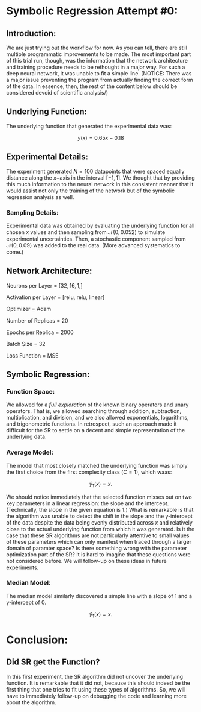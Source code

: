 # Symbolic Regression Attempt #0:

## Introduction:

We are just trying out the workflow for now. As you can tell, there are still multiple programmatic improvements to be made. The most important part of this trial run, though, was the information that the network architecture and training procedure needs to be rethought in a major way. For such a deep neural network, it was unable to fit a simple line. (NOTICE: There was a major issue preventing the program from actually finding the correct form of the data. In essence, then, the rest of the content below should be considered devoid of scientific analysis/)

## Underlying Function:

The underlying function that generated the experimental data was:

$$y(x) = 0.65 x - 0.18$$

## Experimental Details:

The experiment generated $N = 100$ datapoints that were spaced equally distance along the $x-$axis in the interval $[-1, 1]$. We thought that by providing this much information to the neural network in this consistent manner that it would assist not only the training of the network but of the symbolic regression analysis as well.

### Sampling Details:

Experimental data was obtained by evaluating the underlying function for all chosen $x$ values and then sampling from $\mathcal{N}(0, 0.052)$ to simulate experimental uncertainties. Then, a stochastic component sampled from $\mathcal{N}(0, 0.09)$ was added to the real data. (More advanced systematics to come.)

## Network Architecture:

Neurons per Layer = $[32, 16, 1, ]$

Activation per Layer = [relu, relu, linear]

Optimizer = Adam

Number of Replicas = $20$

Epochs per Replica = $2000$

Batch Size = 32

Loss Function = MSE

## Symbolic Regression:

### Function Space:

We allowed for a *full exploration* of the known binary operators and unary operators. That is, we allowed searching through addition, subtraction, multiplication, and division, and we also allowed exponentials, logarithms, and trigonometric functions. In retrospect, such an approach made it difficult for the SR to settle on a decent and simple representation of the underlying data. 

### Average Model:

The model that most closely matched the underlying function was simply the first choice from the first complexity class $(C = 1)$, which waas:

$$\hat{y}_{1}(x) = x.$$

We should notice immediately that the selected function misses out on two key parameters in a linear regression: the slope and the intercept. (Technically, the slope in the given equation is $1$.) What is remarkable is that the algorithm was unable to detect the shift in the slope and the y-intercept of the data despite the data being evenly distributed across $x$ and relatively close to the actual underlying function from which it was generated. Is it the case that these SR algorithms are not particularly attentive to small values of these parameters which can only manifest when traced through a larger domain of paramter space? Is there something wrong with the parameter optimization part of the SR? It is hard to imagine that these questions were not considered before. We will follow-up on these ideas in future experiments.

### Median Model:

The median model similarly discovered a simple line with a slope of $1$ and a y-intercept of $0$.

$$\hat{y}_{1}(x) = x.$$

# Conclusion:

## Did SR get the Function?

In this first experiment, the SR algorithm did not uncover the underlying function. It is remarkable that it did not, because this should indeed be the first thing that one tries to fit using these types of algorithms. So, we will have to immediately follow-up on debugging the code and learning more about the algorithm.
